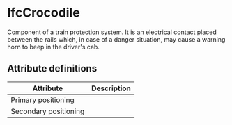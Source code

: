 IfcCrocodile
============
Component of a train protection system. It is an electrical contact placed
between the rails which, in case of a danger situation, may cause a warning
horn to beep in the driver's cab.


Attribute definitions
---------------------
| Attribute             | Description   |
|-----------------------|---------------|
| Primary positioning   |               |
| Secondary positioning |               |

